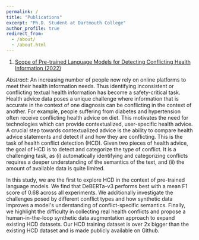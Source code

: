 ```yaml
---
permalink: /
title: "Publications"
excerpt: "Ph.D. Student at Dartmouth College"
author_profile: true
redirect_from: 
  - /about/
  - /about.html
---
```


1. [Scope of Pre-trained Language Models for Detecting Conflicting Health Information (2022)](https://arxiv.org/pdf/2209.11102.pdf)


*Abstract*: An increasing number of people now rely on online platforms to meet their health information needs. Thus identifying inconsistent or conflicting textual health information has become a safety-critical task. Health advice data poses a unique challenge where information that is accurate in the context of one diagnosis can be conflicting in the context of another. For example, people suffering from diabetes and hypertension often receive conflicting health advice on diet. This motivates the need for technologies which can provide contextualized, user-specific health advice. A crucial step towards contextualized advice is the ability to compare health advice statements and detect if and how they are conflicting. This is the task of health conflict detection (HCD). Given two pieces of health advice, the goal of HCD is to detect and categorize the type of conflict. It is a challenging task, as (i) automatically identifying and categorizing conflicts requires a deeper understanding of the semantics of the text, and (ii) the amount of available data is quite limited.

In this study, we are the first to explore HCD in the context of pre-trained language models. We find that DeBERTa-v3 performs best with a mean F1 score of 0.68 across all experiments. We additionally investigate the challenges posed by different conflict types and how synthetic data improves a model's understanding of conflict-specific semantics. Finally, we highlight the difficulty in collecting real health conflicts and propose a human-in-the-loop synthetic data augmentation approach to expand existing HCD datasets. Our HCD training dataset is over 2x bigger than the existing HCD dataset and is made publicly available on Github.
